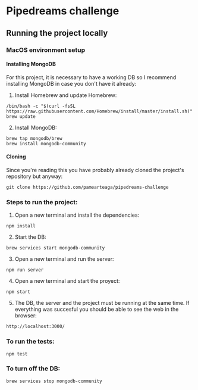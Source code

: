 # Pipedreams challenge

## Running the project locally

### MacOS environment setup
#### Installing MongoDB
For this project, it is necessary to have a working DB so I recommend installing MongoDB in case you don't have it already:

1. Install Homebrew and update Homebrew:
```
/bin/bash -c "$(curl -fsSL https://raw.githubusercontent.com/Homebrew/install/master/install.sh)"
brew update
```

2. Install MongoDB:
```
brew tap mongodb/brew
brew install mongodb-community
```
#### Cloning
Since you're reading this you have probably already cloned the project's repository but anyway:
```
git clone https://github.com/pamearteaga/pipedreams-challenge
```

### Steps to run the project:

1. Open a new terminal and install the dependencies:
```
npm install
```

2. Start the DB:
```
brew services start mongodb-community
```

3. Open a new terminal and run the server:
```
npm run server
```

4. Open a new terminal and start the proyect:
```
npm start
```

5. The DB, the server and the project must be running at the same time. 
If everything was succesful you should be able to see the web in the browser:
```
http://localhost:3000/
```

### To run the tests:
```
npm test
```

### To turn off the DB:
```
brew services stop mongodb-community
```

